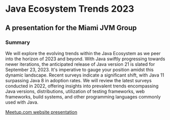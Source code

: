 
# Java Ecosystem Trends 2023
## A presentation for the Miami JVM Group

### Summary
We will explore the evolving trends within the Java Ecosystem as we peer into the horizon of 2023 and beyond. With Java swiftly progressing towards newer iterations, the anticipated release of Java version 21 is slated for September 23, 2023. It's imperative to gauge your position amidst this dynamic landscape. Recent surveys indicate a significant shift, with Java 11 surpassing Java 8 in adoption rates. We will review the latest surveys conducted in 2022, offering insights into prevalent trends encompassing Java versions, distributions, utilization of testing frameworks, web frameworks, build systems, and other programming languages commonly used with Java.

[Meetup.com website presentation](https://www.meetup.com/miami-java-user-group/events/292066057/)
